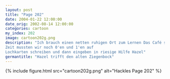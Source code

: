 ```yaml
---
layout: post
title: "Page 202"
date: 2004-01-22 12:00:00
date_orig: 2002-08-14 12:00:00
categories: cartoon
my_index: 202
image: cartoon202g.png
description: "Ich brauch einen netten ruhigen Ort zum Lernen Das Café sieht gut aus Wir haben keine neumodischen schicki-micki Getränke. Hier trinkt man Sasparilla Haben sie Karotten Capuccino Was liest du da für ein Computerbuch JAVA?!? Ihr Kinder habts einfach mit diesen hohen Weiberprogrammiersprachen Zu meiner
Zeit mussten wir noch 0'en und 1'en auf
Lochkarten schreiben und dann eingeben in riesige Hilfe Hazel"
germantitle: "Hazel trifft den alten Ziegenbock"
---
```


{% include figure.html src="cartoon202g.png" alt="Hackles Page 202"  %}
